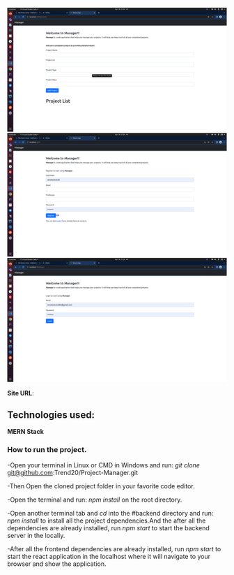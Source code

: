 ![user-form](readmeimages/readme1.png)
![user-form](readmeimages/readme2.png)
![user-form](readmeimages/readme3.png)

<!-- ![exercise-form](readmeimages/remind2.png) -->

**Site URL**:

## Technologies used:

**MERN Stack**

### How to run the project.

-Open your terminal in Linux or CMD in Windows and run: _git clone_ git@github.com:Trend20/Project-Manager.git

-Then Open the cloned project folder in your favorite code editor.

-Open the terminal and run: _npm install_ on the root directory.

-Open another terminal tab and _cd_ into the #backend directory and run: _npm install_ to install all the project dependencies.And the
after all the dependencies are already installed, run _npm start_ to start the backend server in the locally.

-After all the frontend dependencies are already installed, run _npm start_ to start the react application in the localhost
where it will navigate to your browser and show the application.

